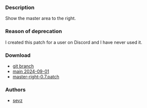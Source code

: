 ### Description
Show the master area to the right.

### Reason of deprecation
I created this patch for a user on Discord and I have never used it.

### Download
- [git branch](https://codeberg.org/sevz/dwl/src/branch/master-right)
- [main 2024-09-01](/dwl/dwl-patches/raw/branch/main/patches/master-right/master-right.patch)
- [master-right-0.7.patch](/dwl/dwl-patches/raw/branch/main/patches/master-right/master-right-0.7.patch)

### Authors
- [sevz](https://codeberg.org/sevz)
